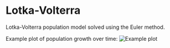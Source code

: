 Lotka-Volterra
==============

Lotka-Volterra population model solved using the Euler method. 

Example plot of population growth over time:
![Example plot](http://liannemeah.files.wordpress.com/2014/03/eg1.png)
